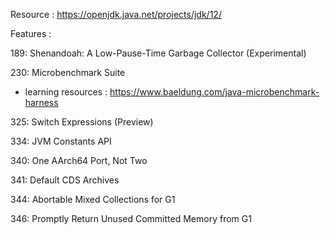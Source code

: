 Resource : https://openjdk.java.net/projects/jdk/12/

Features :

189:	Shenandoah: A Low-Pause-Time Garbage Collector (Experimental)

230:	Microbenchmark Suite

+ learning resources : https://www.baeldung.com/java-microbenchmark-harness

325:	Switch Expressions (Preview)

334:	JVM Constants API

340:	One AArch64 Port, Not Two

341:	Default CDS Archives

344:	Abortable Mixed Collections for G1

346:	Promptly Return Unused Committed Memory from G1
